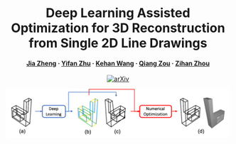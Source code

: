 <div align="center">

# Deep Learning Assisted Optimization for 3D Reconstruction from Single 2D Line Drawings

<h4>
  <a href='https://bertjiazheng.github.io/' target='_blank'>Jia Zheng</a>
  ·
  <a href='https://stevenzzz07.github.io/' target='_blank'>Yifan Zhu</a>
  ·
  <a href='https://jason-khan.github.io/' target='_blank'>Kehan Wang</a>
  ·
  <a href='https://qiang-zou.github.io/' target='_blank'>Qiang Zou</a>
  ·
  <a href='https://zihan-z.github.io/' target='_blank'>Zihan Zhou</a>
</h4>

[![arXiv](http://img.shields.io/badge/arXiv-2209.02692-B31B1B.svg)](https://arxiv.org/abs/2209.02692)

<img src="assets/pipeline.png">

</div>
